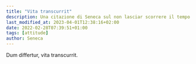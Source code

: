 ```yaml
---
title: "Vita transcurrit"
description: Una citazione di Seneca sul non lasciar scorrere il tempo inutilmente.
last_modified_at: 2023-04-01T12:38:16+02:00
date: 2022-02-28T07:39:51+01:00
tags: [attitude]
author: Seneca
---
```


Dum differtur, vita transcurrit.
